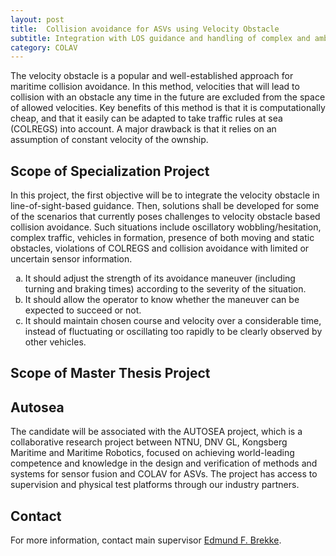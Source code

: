 ```yaml
---
layout: post
title:  Collision avoidance for ASVs using Velocity Obstacle 
subtitle: Integration with LOS guidance and handling of complex and ambiguous situations.
category: COLAV
---
```

The velocity obstacle is a popular and well-established approach for maritime collision avoidance. In this method, velocities that will lead to collision with an obstacle any time in the future are excluded from the space of allowed velocities. Key benefits of this method is that it is computationally cheap, and that it easily can be adapted to take traffic rules at sea (COLREGS) into account. A major drawback is that it relies on an assumption of constant velocity of the ownship.

## Scope of Specialization Project 

In this project, the first objective will be to integrate the velocity obstacle in line-of-sight-based guidance. Then, solutions shall be developed for some of the scenarios that currently poses challenges to velocity obstacle based collision avoidance. Such situations include oscillatory wobbling/hesitation, complex traffic, vehicles in formation, presence of both moving and static obstacles, violations of COLREGS and collision avoidance with limited or uncertain sensor information.

<ol type="a">
<li>It should adjust the strength of its avoidance maneuver (including turning and braking times) according to the severity of the situation.</li>
<li>It should allow the operator to know whether the maneuver can be expected to succeed or not. </li>
<li>It should maintain chosen course and velocity over a considerable time, instead of fluctuating or oscillating too rapidly to be clearly observed by other vehicles.</li>
</ol>


## Scope of Master Thesis Project 


## Autosea
The candidate will be associated with the AUTOSEA project, which is a collaborative research project between NTNU, DNV GL, Kongsberg Maritime and Maritime Robotics, focused on achieving world-leading competence and knowledge in the design and verification of methods and systems for sensor fusion and COLAV for ASVs. The project has access to supervision and physical test platforms through our industry partners.

## Contact
For more information, contact main supervisor [Edmund F. Brekke](http://www.ntnu.no/ansatte/edmundfo).
